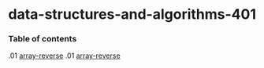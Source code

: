 # data-structures-and-algorithms-401

### Table of contents
 .01 [array-reverse](challenges/arrayReverse/array-reverse.js)
 .01 [array-reverse](challenges/arrayReverse/array-reverse.js)
